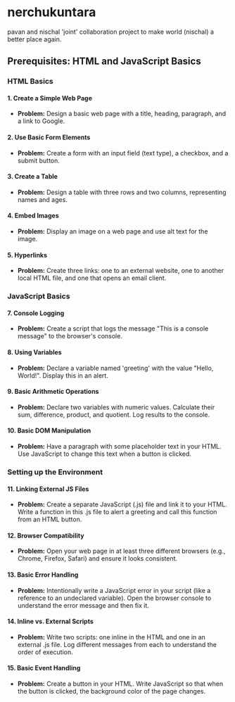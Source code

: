 # nerchukuntara
pavan and nischal 'joint' collaboration project to make world (nischal) a better place again. 

## Prerequisites: HTML and JavaScript Basics

### HTML Basics

#### 1. Create a Simple Web Page
- **Problem:** Design a basic web page with a title, heading, paragraph, and a link to Google.

#### 2. Use Basic Form Elements
- **Problem:** Create a form with an input field (text type), a checkbox, and a submit button.

#### 3. Create a Table
- **Problem:** Design a table with three rows and two columns, representing names and ages.

#### 4. Embed Images
- **Problem:** Display an image on a web page and use alt text for the image.

#### 5. Hyperlinks
- **Problem:** Create three links: one to an external website, one to another local HTML file, and one that opens an email client.

### JavaScript Basics

<!-- #### 6. Display Alert on Page Load
- **Problem:** Write a script that shows an alert saying "Welcome to my website!" when the page is loaded. -->

#### 7. Console Logging
- **Problem:** Create a script that logs the message "This is a console message" to the browser's console.

#### 8. Using Variables
- **Problem:** Declare a variable named 'greeting' with the value "Hello, World!". Display this in an alert.

#### 9. Basic Arithmetic Operations
- **Problem:** Declare two variables with numeric values. Calculate their sum, difference, product, and quotient. Log results to the console.

#### 10. Basic DOM Manipulation
- **Problem:** Have a paragraph with some placeholder text in your HTML. Use JavaScript to change this text when a button is clicked.

### Setting up the Environment

#### 11. Linking External JS Files
- **Problem:** Create a separate JavaScript (.js) file and link it to your HTML. Write a function in this .js file to alert a greeting and call this function from an HTML button.

#### 12. Browser Compatibility
- **Problem:** Open your web page in at least three different browsers (e.g., Chrome, Firefox, Safari) and ensure it looks consistent.

#### 13. Basic Error Handling
- **Problem:** Intentionally write a JavaScript error in your script (like a reference to an undeclared variable). Open the browser console to understand the error message and then fix it.

#### 14. Inline vs. External Scripts
- **Problem:** Write two scripts: one inline in the HTML and one in an external .js file. Log different messages from each to understand the order of execution.

#### 15. Basic Event Handling
- **Problem:** Create a button in your HTML. Write JavaScript so that when the button is clicked, the background color of the page changes.